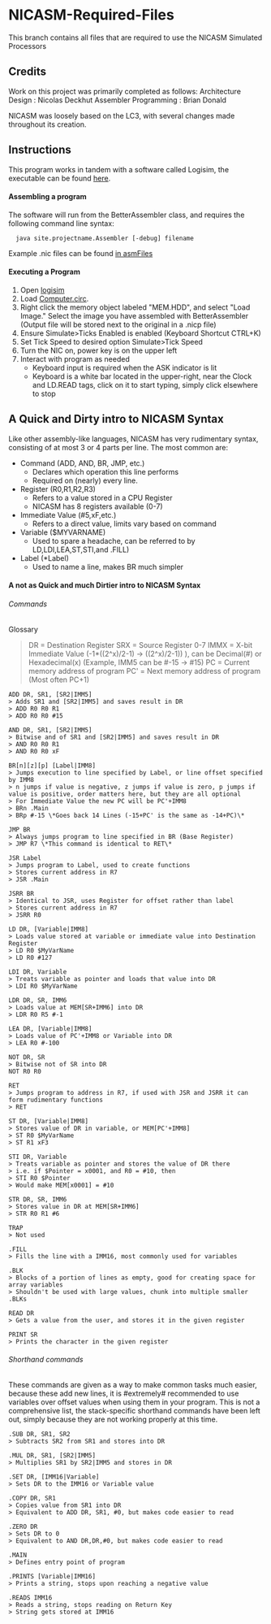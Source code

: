# NICASM-Required-Files
This branch contains all files that are required to use the NICASM Simulated Processors

## Credits
Work on this project was primarily completed as follows:
Architecture Design : Nicolas Deckhut
Assembler Programming : Brian Donald

NICASM was loosely based on the LC3, with several changes made throughout its creation.

## Instructions
This program works in tandem with a software called Logisim, the executable can be found [here](logisim/logisim.exe).

#### Assembling a program
The software will run from the BetterAssembler class, and requires the following command line syntax:
```
  java site.projectname.Assembler [-debug] filename
```
Example .nic files can be found [in asmFiles](asmFiles)

#### Executing a Program
1. Open [logisim](logisim/logisim.exe)
2. Load [Computer.circ](logisim/Computer.circ).
3. Right click the memory object labeled "MEM.HDD", and select "Load Image." Select the image you have assembled with BetterAssembler (Output file will be stored next to the original in a .nicp file)
4. Ensure Simulate>Ticks Enabled is enabled (Keyboard Shortcut CTRL+K)
5. Set Tick Speed to desired option Simulate>Tick Speed
6. Turn the NIC on, power key is on the upper left
7. Interact with program as needed
   - Keyboard input is required when the ASK indicator is lit
   - Keyboard is a white bar located in the upper-right, near the Clock and LD.READ tags, click on it to start typing, simply click elsewhere to stop

## A Quick and Dirty intro to NICASM Syntax
Like other assembly-like languages, NICASM has very rudimentary syntax, consisting of at most 3 or 4 parts per line. The most common are:
- Command (ADD, AND, BR, JMP, etc.)
  - Declares which operation this line performs
  - Required on (nearly) every line.
- Register (R0,R1,R2,R3)
  - Refers to a value stored in a CPU Register
  - NICASM has 8 registers available (0-7)
- Immediate Value (#5,xF,etc.)
  - Refers to a direct value, limits vary based on command
- Variable ($MYVARNAME)
  - Used to spare a headache, can be referred to by LD,LDI,LEA,ST,STI,and .FILL)
- Label (\*Label)
  - Used to name a line, makes BR much simpler


#### A not as Quick and much Dirtier intro to NICASM Syntax
###### Commands
Glossary
> DR   = Destination Register
> SRX  = Source Register 0-7
> IMMX = X-bit Immediate Value (-1\*((2^x)/2-1) -> ((2^x)/2-1)) ), can be Decimal(#) or Hexadecimal(x) (Example, IMM5 can be \#-15 -> \#15)
> PC   = Current memory address of program
> PC'  = Next memory address of program (Most often PC+1)
```
ADD DR, SR1, [SR2|IMM5]
> Adds SR1 and [SR2|IMM5] and saves result in DR
> ADD R0 R0 R1
> ADD R0 R0 #15

AND DR, SR1, [SR2|IMM5]
> Bitwise and of SR1 and [SR2|IMM5] and saves result in DR
> AND R0 R0 R1
> AND R0 R0 xF

BR[n][z][p] [Label|IMM8]
> Jumps execution to line specified by Label, or line offset specified by IMM8
> n jumps if value is negative, z jumps if value is zero, p jumps if value is positive, order matters here, but they are all optional
> For Immediate Value the new PC will be PC'+IMM8
> BRn .Main
> BRp #-15 \*Goes back 14 Lines (-15+PC' is the same as -14+PC)\*

JMP BR
> Always jumps program to line specified in BR (Base Register)
> JMP R7 \*This command is identical to RET\*

JSR Label
> Jumps program to Label, used to create functions
> Stores current address in R7
> JSR .Main

JSRR BR
> Identical to JSR, uses Register for offset rather than label
> Stores current address in R7
> JSRR R0

LD DR, [Variable|IMM8]
> Loads value stored at variable or immediate value into Destination Register
> LD R0 $MyVarName
> LD R0 #127

LDI DR, Variable
> Treats variable as pointer and loads that value into DR
> LDI R0 $MyVarName

LDR DR, SR, IMM6
> Loads value at MEM[SR+IMM6] into DR
> LDR R0 R5 #-1

LEA DR, [Variable|IMM8]
> Loads value of PC'+IMM8 or Variable into DR
> LEA R0 #-100

NOT DR, SR
> Bitwise not of SR into DR
NOT R0 R0

RET
> Jumps program to address in R7, if used with JSR and JSRR it can form rudimentary functions
> RET

ST DR, [Variable|IMM8]
> Stores value of DR in variable, or MEM[PC'+IMM8]
> ST R0 $MyVarName
> ST R1 xF3

STI DR, Variable
> Treats variable as pointer and stores the value of DR there
> i.e. if $Pointer = x0001, and R0 = #10, then
> STI R0 $Pointer
> Would make MEM[x0001] = #10

STR DR, SR, IMM6
> Stores value in DR at MEM[SR+IMM6]
> STR R0 R1 #6

TRAP
> Not used

.FILL
> Fills the line with a IMM16, most commonly used for variables

.BLK
> Blocks of a portion of lines as empty, good for creating space for array variables
> Shouldn't be used with large values, chunk into multiple smaller .BLKs

READ DR
> Gets a value from the user, and stores it in the given register

PRINT SR
> Prints the character in the given register
```
###### Shorthand commands

These commands are given as a way to make common tasks much easier, because these add new lines, it is #extremely# recommended to use variables over offset values when using them in your program.
This is not a comprehensive list, the stack-specific shorthand commands have been left out, simply because they are not working properly at this time.
```
.SUB DR, SR1, SR2
> Subtracts SR2 from SR1 and stores into DR

.MUL DR, SR1, [SR2|IMM5]
> Multiplies SR1 by SR2|IMM5 and stores in DR

.SET DR, [IMM16|Variable]
> Sets DR to the IMM16 or Variable value

.COPY DR, SR1
> Copies value from SR1 into DR
> Equivalent to ADD DR, SR1, #0, but makes code easier to read

.ZERO DR
> Sets DR to 0
> Equivalent to AND DR,DR,#0, but makes code easier to read

.MAIN
> Defines entry point of program

.PRINTS [Variable|IMM16]
> Prints a string, stops upon reaching a negative value

.READS IMM16
> Reads a string, stops reading on Return Key
> String gets stored at IMM16
```
